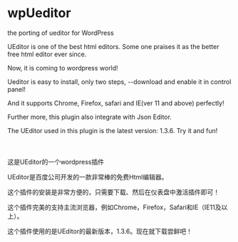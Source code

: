 wpUeditor
=========

the porting of ueditor for WordPress<br>

UEditor is one of the best html editors. Some one praises it as the better free html editor ever since.  <br>

Now, it is coming to wordpress world!<br>

Ueditor is easy to install, only two steps, --download and enable it in control panel!<br>

And it supports Chrome, Firefox, safari and IE(ver 11 and above) perfectly!<br>

Further more, this plugin also integrate with Json Editor.<br>

The UEditor used in this plugin is the latest version: 1.3.6. Try it and fun!<br>
<br>
<br>
<br>
这是UEditor的一个wordpress插件<br>

UEditor是百度公司开发的一款非常棒的免费Html编辑器。<br>

这个插件的安装是非常方便的，只需要下载、然后在仪表盘中激活插件即可！<br>

这个插件完美的支持主流浏览器，例如Chrome，Firefox，Safari和IE（IE11及以上）。<br>

这个插件使用的是UEditor的最新版本，1.3.6。现在就下载尝鲜吧！
